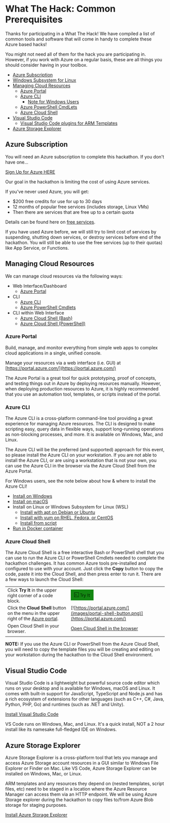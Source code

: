 # What The Hack: Common Prerequisites

Thanks for participating in a What The Hack! We have compiled a list of common tools and software that will come in handy to complete these Azure based hacks!

You might not need all of them for the hack you are participating in. However, if you work with Azure on a regular basis, these are all things you should consider having in your toolbox.

- [Azure Subscription](#azure-subscription)
- [Windows Subsystem for Linux](#windows-subsystem-for-linux)
- [Managing Cloud Resources](#managing-cloud-resources)
  - [Azure Portal](#azure-portal)
  - [Azure CLI](#azure-cli)
    - [Note for Windows Users](#note-for-windows-users)
  - [Azure PowerShell CmdLets](#azure-powershell-cmdlets)
  - [Azure Cloud Shell](#azure-cloud-shell)
- [Visual Studio Code](#visual-studio-code)
  - [Visual Studio Code plugins for ARM Templates](#visual-studio-code-plugins-for-arm-templates)
- [Azure Storage Explorer](#azure-storage-explorer)

## Azure Subscription

You will need an Azure subscription to complete this hackathon. If you don't have one...

[Sign Up for Azure HERE](https://azure.microsoft.com/en-us/free/)

Our goal in the hackathon is limiting the cost of using Azure services.

If you've never used Azure, you will get:

- $200 free credits for use for up to 30 days
- 12 months of popular free services (includes storage, Linux VMs)
- Then there are services that are free up to a certain quota

Details can be found here on [free services](https://azure.microsoft.com/en-us/free/).

If you have used Azure before, we will still try to limit cost of services by suspending, shutting down services, or destroy services before end of the hackathon. You will still be able to use the free services (up to their quotas) like App Service, or Functions.

## Managing Cloud Resources

We can manage cloud resources via the following ways:

- Web Interface/Dashboard
  - [Azure Portal](https://portal.azure.com/)
- CLI
  - [Azure CLI](https://docs.microsoft.com/en-us/cli/azure/install-azure-cli)
  - [Azure PowerShell Cmdlets](https://docs.microsoft.com/en-us/powershell/azure/install-azurerm-ps)
- CLI within Web Interface
  - [Azure Cloud Shell (Bash)](https://shell.azure.com/bash)
  - [Azure Cloud Shell (PowerShell)](https://shell.azure.com/powershell)

### Azure Portal

Build, manage, and monitor everything from simple web apps to complex cloud applications in a single, unified console.

Manage your resources via a web interface (i.e. GUI) at [https://portal.azure.com/](https://portal.azure.com/)

The Azure Portal is a great tool for quick prototyping, proof of concepts, and testing things out in Azure by deploying resources manually. However, when deploying production resources to Azure, it is highly recommended that you use an automation tool, templates, or scripts instead of the portal.

### Azure CLI

The Azure CLI is a cross-platform command-line tool providing a great experience for managing Azure resources. The CLI is designed to make scripting easy, query data in flexible ways, support long-running operations as non-blocking processes, and more. It is available on Windows, Mac, and Linux.

The Azure CLI will be the preferred (and supported) approach for this event, so please install the Azure CLI on your workstation. If you are not able to install the Azure CLI, or are using a workstation that is not your own, you can use the Azure CLI in the browser via the Azure Cloud Shell from the Azure Portal.

For Windows users, see the note below about how & where to install the Azure CLI!

- [Install on Windows](https://docs.microsoft.com/en-us/cli/azure/install-azure-cli-windows?view=azure-cli-latest)
- [Install on macOS](https://docs.microsoft.com/en-us/cli/azure/install-azure-cli-macos?view=azure-cli-latest)
- Install on Linux or Windows Subsystem for Linux (WSL)
  - [Install with apt on Debian or Ubuntu](https://docs.microsoft.com/en-us/cli/azure/install-azure-cli-apt?view=azure-cli-latest)
  - [Install with yum on RHEL, Fedora, or CentOS](https://docs.microsoft.com/en-us/cli/azure/install-azure-cli-yum?view=azure-cli-latest)
  - [Install from script](https://docs.microsoft.com/en-us/cli/azure/install-azure-cli-linux?view=azure-cli-latest)
- [Run in Docker container](https://docs.microsoft.com/en-us/cli/azure/run-azure-cli-docker?view=azure-cli-latest)

### Azure Cloud Shell

The Azure Cloud Shell is a free interactive Bash or PowerShell shell that you can use to run the Azure CLI or PowerShell Cmdlets needed to complete the hackathon challenges. It has common Azure tools pre-installed and configured to use with your account. Just click the **Copy** button to copy the code, paste it into the Cloud Shell, and then press enter to run it. There are a few ways to launch the Cloud Shell:

|                                                                                                                  |                                                                                           |
| ---------------------------------------------------------------------------------------------------------------- | ----------------------------------------------------------------------------------------- |
| Click **Try It** in the upper right corner of a code block.                                                      | ![Cloud Shell in this article](images/try-it-button.png)                                  |
| Click the **Cloud Shell** button on the menu in the upper right of the [Azure portal](https://portal.azure.com). | [![https://portal.azure.com/](images/portal-shell-button.png)](https://portal.azure.com/) |
| Open Cloud Shell in your browser.                                                                                | [Open Cloud Shell in the browser](https://shell.azure.com/bash)                           |
|                                                                                                                  |                                                                                           |

**NOTE:** If you use the Azure CLI or PowerShell from the Azure Cloud Shell, you will need to copy the template files you will be creating and editing on your workstation during the hackathon to the Cloud Shell environment.

## Visual Studio Code

Visual Studio Code is a lightweight but powerful source code editor which runs on your desktop and is available for Windows, macOS and Linux. It comes with built-in support for JavaScript, TypeScript and Node.js and has a rich ecosystem of extensions for other languages (such as C++, C#, Java, Python, PHP, Go) and runtimes (such as .NET and Unity).

[Install Visual Studio Code](https://code.visualstudio.com/)

VS Code runs on Windows, Mac, and Linux. It's a quick install, NOT a 2 hour install like its namesake full-fledged IDE on Windows.

## Azure Storage Explorer

Azure Storage Explorer is a cross-platform tool that lets you manage and access Azure Storage account resources in a GUI similar to Windows File Explorer or Finder on Mac. Like VS Code, Azure Storage Explorer can be installed on Windows, Mac, or Linux.

ARM templates and any resources they depend on (nested templates, script files, etc) need to be staged in a location where the Azure Resource Manager can access them via an HTTP endpoint. We will be using Azure Storage explorer during the hackathon to copy files to/from Azure Blob storage for staging purposes.

[Install Azure Storage Explorer](https://azure.microsoft.com/en-us/features/storage-explorer/)
